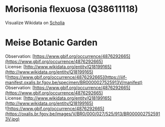 
Morisonia flexuosa (Q38611118)
==============================
  
Visualize Wikidata on [Scholia](https://scholia.toolforge.org/taxon/Q38611118)
# Meise Botanic Garden
  
Observation: [https://www.gbif.org/occurrence/4876292665](https://www.gbif.org/occurrence/4876292665)  
License: [http://www.wikidata.org/entity/Q18199165](http://www.wikidata.org/entity/Q18199165)  
![https://www.gbif.org/occurrence/4876292665](https://iiif-manifest.oxalis.br.fgov.be/specimen/BR0000027525913V/manifest)  
Observation: [https://www.gbif.org/occurrence/4876292665](https://www.gbif.org/occurrence/4876292665)  
License: [http://www.wikidata.org/entity/Q18199165](http://www.wikidata.org/entity/Q18199165)  
![https://www.gbif.org/occurrence/4876292665](https://oxalis.br.fgov.be/images/V/BR0/000/027/525/913/BR0000027525913V.jpg)